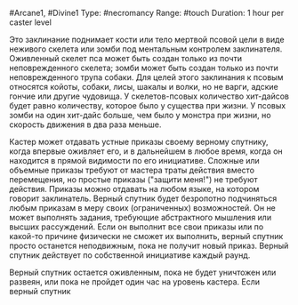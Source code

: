 #Arcane1, #Divine1
Type: #necromancy
Range: #touch
Duration: 1 hour per caster level

Это заклинание поднимает кости или тело мертвой псовой цели в виде неживого скелета или зомби под ментальным контролем заклинателя. Оживленный скелет пса может быть создан только из почти неповрежденного скелета; зомби может быть создан только из почти неповрежденного трупа собаки. Для целей этого заклинания к псовым относятся койоты, собаки, лисы, шакалы и волки, но не варги, адские гончие или другие чудовища. У скелетов-псовых количество хит-дайсов будет равно количеству, которое было у существа при жизни. У псовых зомби на один хит-дайс больше, чем было у монстра при жизни, но скорость движения в два раза меньше.

Кастер может отдавать устные приказы своему верному спутнику, когда впервые оживляет его, и в дальнейшем в любое время, когда он находится в прямой видимости по его инициативе. Сложные или объемные приказы требуют от мастера траты действия вместо перемещения, но простые приказы ("защити меня!") не требуют действия. Приказы можно отдавать на любом языке, на котором говорит заклинатель. Верный спутник будет безропотно подчиняться любым приказам в меру своих (ограниченных) возможностей. Он не может выполнять задания, требующие абстрактного мышления или высших рассуждений. Если он выполнит все свои приказы или по какой-то причине физически не сможет их выполнить, верный спутник просто останется неподвижным, пока не получит новый приказ. Верный спутник действует по собственной инициативе каждый раунд.

Верный спутник остается оживленным, пока не будет уничтожен или развеян, или пока не пройдет один час на уровень кастера. Если верный спутник
